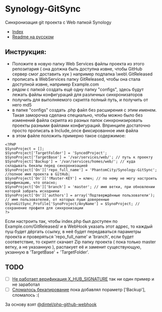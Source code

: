 # Synology-GitSync
Синхронизация git проекта с Web папкой Synology

- [Index](README.md)
- [Readme на русском](README_RU.md)

## Инструкция:
- Положите в новую папку Web Services файлы проекта из этого репозитария ( она должна быть доступна извне, чтобы GitHub сервер смог доставить хук )
например подпапка \web\ GitReleased
- прописать в WebServices папку GitReleased, чтобы она стала доступной извне, например Example.com
- рядом с папкой создать ещё одну папку "configs", здесь будут лежать файлы конфигураций для различных синхронизаторов
- получить для выполняемого скрипта полный путь, и получить от него md5
- в папке "configs" создать .php файл без расширения с этим именем. Такая заморочка сделана специально, чтобы можно было без изменений файла скрипта из разных папок синхронизировать проекты разными файлами конфигураций. Впринципе достаточно просто прописать в Include_once фиксированное имя файла
- в этом файле положить примерно такое содержимое:
```
<?PHP
$SynoProject = [];
$SynoProject['TargetFolder'] = 'SyncedProject';
$SynoProject['TargetBase'] = '/var/services/web/'; // путь к проекту
$SynoProject['Backup'] = '/var/services/homes/web/'; // куда складывать бекапы перед синхронизацией
$SynoProject['On']['repo_full_name'] = 'PhantomCity/Synology-GitSync'; //полное имя проекта в GitHub;
$SynoProject['On']['!Master-KEY'] = ключ; // по нему не могу настроить верификацию, что опасно;
$SynoProject['On']['branch'] = 'master'; // имя ветки, при обновлении которой забрать исходники
$SynoProject['On']['authors'] = array('Подтверждённые пользователи'); // имя пользователей, от которых пуши доверенные
$SynoGitSync_Profile['SynoProject/AnyName'] = $SynoProject; // сохранение профиля для синхронизации
?>
```

Если настроить так, чтобы index.php был доступен по Example.com/GitReleased/ и в WebHook указать этот адрес,
то каждый пуш будет дёргать ссылку, в неё будет передаваться параметры проекта и проверяться 'repo_full_name' и 'branch',
если будет соответствие, то скрипт скачает Zip папку проекта ( пока только master ветку, а не указанную ), распакует её и заменит существующую,
укзанную в 'TargetBase' + 'TargetFolder'.

## TODO
- [ ] [Не работает верификация X_HUB_SIGNATURE](https://github.com/PhantomCity/Synology-GitSync/issues/2) так ни один пример и не заработал
- [ ] [Сломалось бекапирование](https://github.com/PhantomCity/Synology-GitSync/issues/1) пока добавлял пораметр ['Backup'], сломалось :( 

За основу взят [@dintel/php-github-webhook](https://github.com/dintel/php-github-webhook)
